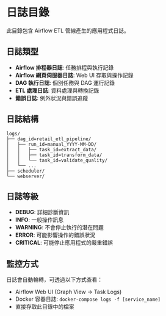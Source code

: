 # 日誌目錄

此目錄包含 Airflow ETL 管線產生的應用程式日誌。

## 日誌類型

- **Airflow 排程器日誌**: 任務排程與執行記錄
- **Airflow 網頁伺服器日誌**: Web UI 存取與操作記錄
- **DAG 執行日誌**: 個別任務與 DAG 運行記錄
- **ETL 處理日誌**: 資料處理與轉換記錄
- **錯誤日誌**: 例外狀況與錯誤追蹤

## 日誌結構

```
logs/
├── dag_id=retail_etl_pipeline/
│   ├── run_id=manual_YYYY-MM-DD/
│   │   ├── task_id=extract_data/
│   │   ├── task_id=transform_data/
│   │   └── task_id=validate_quality/
│   └── ...
├── scheduler/
└── webserver/
```

## 日誌等級

- **DEBUG**: 詳細診斷資訊
- **INFO**: 一般操作訊息
- **WARNING**: 不會停止執行的潛在問題
- **ERROR**: 可能影響操作的錯誤狀況
- **CRITICAL**: 可能停止應用程式的嚴重錯誤

## 監控方式

日誌會自動輪轉，可透過以下方式查看：
- Airflow Web UI (Graph View → Task Logs)
- Docker 容器日誌: `docker-compose logs -f [service_name]`
- 直接存取此目錄中的檔案

